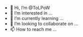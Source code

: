 - 👋 Hi, I’m @ToLPoW
- 👀 I’m interested in ...
- 🌱 I’m currently learning ...
- 💞️ I’m looking to collaborate on ...
- 📫 How to reach me ...

<!---
ToLPoW/ToLPoW is a ✨ special ✨ repository because its `README.md` (this file) appears on your GitHub profile.
You can click the Preview link to take a look at your changes.
--->
